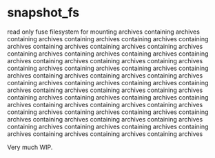 # snapshot_fs
read only fuse filesystem for mounting archives containing archives containing archives containing archives containing archives containing archives containing archives containing archives containing archives containing archives containing archives containing archives containing archives containing archives containing archives containing archives containing archives containing archives containing archives containing archives containing archives containing archives containing archives containing archives containing archives containing archives containing archives containing archives containing archives containing archives containing archives containing archives containing archives containing archives containing archives containing archives containing archives containing archives containing archives containing archives containing archives containing archives containing archives containing archives containing archives containing archives containing archives containing archives containing archives containing archives containing archives

Very much WIP.
